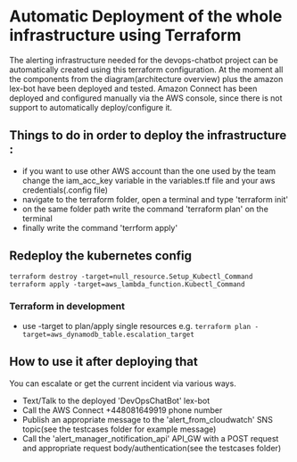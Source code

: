 # Automatic Deployment of the whole infrastructure using Terraform

The alerting infrastructure needed for the devops-chatbot project can be automatically created using this terraform configuration. At the moment all the components from the diagram(architecture overview) plus the amazon lex-bot have been deployed and tested. Amazon Connect has been deployed and configured manually via the AWS console, since there is not support to automatically deploy/configure it.

## Things to do in order to deploy the infrastructure : 
- if you want to use other AWS account than the one used by the team change the iam_acc_key variable in the variables.tf file and your aws credentials(.config file)
- navigate to the terraform folder, open a terminal and type 'terraform init'
- on the same folder path write the command 'terraform plan' on the terminal
- finally write the command 'terrform apply'

## Redeploy the kubernetes config

    terraform destroy -target=null_resource.Setup_Kubectl_Command
    terraform apply -target=aws_lambda_function.Kubectl_Command    

### Terraform in development
- use -target to plan/apply single resources e.g. `terraform plan -target=aws_dynamodb_table.escalation_target`
## How to use it after deploying that
You can escalate or get the current incident via various ways. 
  - Text/Talk to the deployed 'DevOpsChatBot' lex-bot
  - Call the AWS Connect +448081649919 phone number
  - Publish an appropriate message to the 'alert_from_cloudwatch' SNS topic(see the testcases folder for example message)
  - Call the 'alert_manager_notification_api' API_GW with a POST request and appropriate request body/authentication(see the testcases folder)
